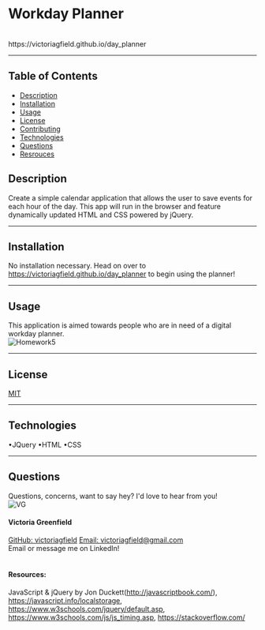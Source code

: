 # Workday Planner
<br>
https://victoriagfield.github.io/day_planner

<br>
<hr>

 ## Table of Contents
  - [Description](#Description)
  - [Installation](#Installation)
  - [Usage](#Usage)
  - [License](#License)
  - [Contributing](#Contributing)
  - [Technologies](#Technologies)
  - [Questions](#Questions)
  - [Resrouces](#Resources)

  ## Description
 Create a simple calendar application that allows the user to save events for each hour of the day. This app will run in the browser and feature dynamically updated HTML and CSS powered by jQuery. 
  <hr>

  ## Installation
  No installation necessary. Head on over to https://victoriagfield.github.io/day_planner to begin using the planner!<br>
  <hr>

  ## Usage
  This application is aimed towards people who are in need of a digital workday planner.<br>
  ![Homework5](https://user-images.githubusercontent.com/66035385/88572460-2c9f2180-d00d-11ea-8b41-4fb829b3fec5.jpg)

 
  <hr>

  ## License
  [MIT](https://opensource.org/licenses/MIT)
  <hr>

  ## Technologies
 •JQuery
 •HTML
 •CSS
  <hr>

  ## Questions
  Questions, concerns, want to say hey? I'd love to hear from you!<br>
  ![VG](https://user-images.githubusercontent.com/66035385/101025330-6cd65980-3543-11eb-8c60-86bd511a689d.png)<br>
  #### Victoria Greenfield
  [GitHub: victoriagfield](https://github.com/victoriagfield)
  [Email: victoriagfield@gmail.com](victoriagfield@gmail.com)<br>
  Email or message me on LinkedIn!<br><br>
  



#### Resources:
JavaScript & jQuery by Jon Duckett(http://javascriptbook.com/), https://javascript.info/localstorage, https://www.w3schools.com/jquery/default.asp, https://www.w3schools.com/js/js_timing.asp, https://stackoverflow.com/
